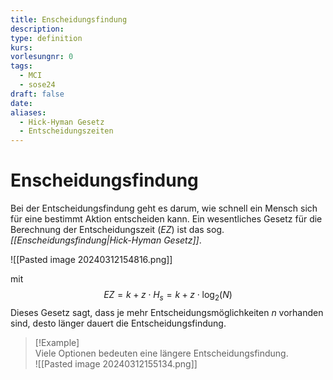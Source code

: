 ```yaml
---
title: Enscheidungsfindung
description: 
type: definition
kurs: 
vorlesungnr: 0
tags:
  - MCI
  - sose24
draft: false
date: 
aliases:
  - Hick-Hyman Gesetz
  - Entscheidungszeiten
---
```


# Enscheidungsfindung

Bei der Entscheidungsfindung geht es darum, wie schnell ein Mensch sich für eine bestimmt Aktion entscheiden kann. Ein wesentliches Gesetz für die Berechnung der Entscheidungszeit ($EZ$) ist das sog. *[[Enscheidungsfindung|Hick-Hyman Gesetz]]*.

![[Pasted image 20240312154816.png]]

mit 
$$
EZ = k + z \cdot H_s = k + z \cdot \log _2 (N)
$$
Dieses Gesetz sagt, dass je mehr Entscheidungsmöglichkeiten $n$ vorhanden sind, desto länger dauert die Entscheidungsfindung.

> [!Example]  
> Viele Optionen bedeuten eine längere Entscheidungsfindung.  
> ![[Pasted image 20240312155134.png]]

